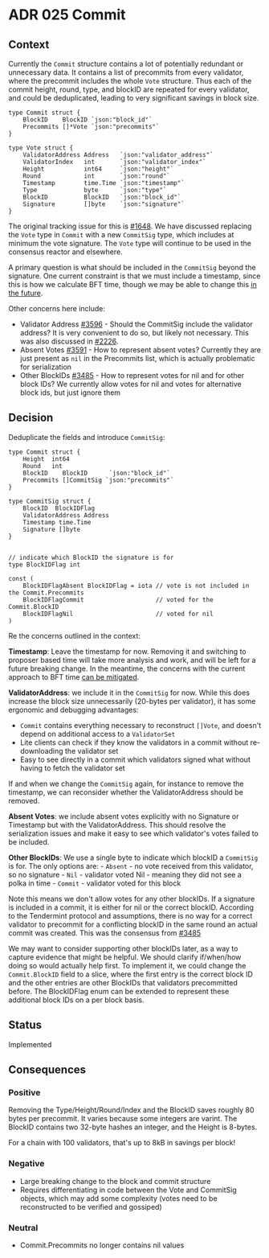 # ADR 025 Commit

## Context

Currently the `Commit` structure contains a lot of potentially redundant or unnecessary data.
It contains a list of precommits from every validator, where the precommit
includes the whole `Vote` structure. Thus each of the commit height, round,
type, and blockID are repeated for every validator, and could be deduplicated,
leading to very significant savings in block size.

```
type Commit struct {
    BlockID    BlockID `json:"block_id"`
    Precommits []*Vote `json:"precommits"`
}

type Vote struct {
    ValidatorAddress Address   `json:"validator_address"`
    ValidatorIndex   int       `json:"validator_index"`
    Height           int64     `json:"height"`
    Round            int       `json:"round"`
    Timestamp        time.Time `json:"timestamp"`
    Type             byte      `json:"type"`
    BlockID          BlockID   `json:"block_id"`
    Signature        []byte    `json:"signature"`
}
```

The original tracking issue for this is [#1648](https://github.com/tendermint/tendermint/issues/1648).
We have discussed replacing the `Vote` type in `Commit` with a new `CommitSig`
type, which includes at minimum the vote signature. The `Vote` type will
continue to be used in the consensus reactor and elsewhere.

A primary question is what should be included in the `CommitSig` beyond the
signature. One current constraint is that we must include a timestamp, since
this is how we calculate BFT time, though we may be able to change this [in the
future](https://github.com/tendermint/tendermint/issues/2840).

Other concerns here include:

- Validator Address [#3596](https://github.com/tendermint/tendermint/issues/3596) -
    Should the CommitSig include the validator address? It is very convenient to
    do so, but likely not necessary. This was also discussed in [#2226](https://github.com/tendermint/tendermint/issues/2226).
- Absent Votes [#3591](https://github.com/tendermint/tendermint/issues/3591) -
    How to represent absent votes? Currently they are just present as `nil` in the
    Precommits list, which is actually problematic for serialization
- Other BlockIDs [#3485](https://github.com/tendermint/tendermint/issues/3485) -
    How to represent votes for nil and for other block IDs? We currently allow
    votes for nil and votes for alternative block ids, but just ignore them


## Decision

Deduplicate the fields and introduce `CommitSig`:

```
type Commit struct {
    Height  int64
    Round   int
    BlockID    BlockID      `json:"block_id"`
    Precommits []CommitSig `json:"precommits"`
}

type CommitSig struct {
    BlockID  BlockIDFlag
    ValidatorAddress Address
    Timestamp time.Time
    Signature []byte
}


// indicate which BlockID the signature is for
type BlockIDFlag int

const (
	BlockIDFlagAbsent BlockIDFlag = iota // vote is not included in the Commit.Precommits
	BlockIDFlagCommit                    // voted for the Commit.BlockID
	BlockIDFlagNil                       // voted for nil
)

```

Re the concerns outlined in the context:

**Timestamp**: Leave the timestamp for now. Removing it and switching to
proposer based time will take more analysis and work, and will be left for a
future breaking change. In the meantime, the concerns with the current approach to
BFT time [can be
mitigated](https://github.com/tendermint/tendermint/issues/2840#issuecomment-529122431).

**ValidatorAddress**: we include it in the `CommitSig` for now. While this
does increase the block size unnecessarily (20-bytes per validator), it has some ergonomic and debugging advantages:

- `Commit` contains everything necessary to reconstruct `[]Vote`, and doesn't depend on additional access to a `ValidatorSet`
- Lite clients can check if they know the validators in a commit without
  re-downloading the validator set
- Easy to see directly in a commit which validators signed what without having
  to fetch the validator set

If and when we change the `CommitSig` again, for instance to remove the timestamp,
we can reconsider whether the ValidatorAddress should be removed.

**Absent Votes**: we include absent votes explicitly with no Signature or
Timestamp but with the ValidatorAddress. This should resolve the serialization
issues and make it easy to see which validator's votes failed to be included.

**Other BlockIDs**: We use a single byte to indicate which blockID a `CommitSig`
is for. The only options are:
    - `Absent` - no vote received from this validator, so no signature
    - `Nil` - validator voted Nil - meaning they did not see a polka in time
    - `Commit` - validator voted for this block

Note this means we don't allow votes for any other blockIDs. If a signature is
included in a commit, it is either for nil or the correct blockID. According to
the Tendermint protocol and assumptions, there is no way for a correct validator to
precommit for a conflicting blockID in the same round an actual commit was
created. This was the consensus from
[#3485](https://github.com/tendermint/tendermint/issues/3485)

We may want to consider supporting other blockIDs later, as a way to capture
evidence that might be helpful. We should clarify if/when/how doing so would
actually help first. To implement it, we could change the `Commit.BlockID`
field to a slice, where the first entry is the correct block ID and the other
entries are other BlockIDs that validators precommitted before. The BlockIDFlag
enum can be extended to represent these additional block IDs on a per block
basis.

## Status

Implemented

## Consequences

### Positive

Removing the Type/Height/Round/Index and the BlockID saves roughly 80 bytes per precommit.
It varies because some integers are varint. The BlockID contains two 32-byte hashes an integer,
and the Height is 8-bytes.

For a chain with 100 validators, that's up to 8kB in savings per block!


### Negative

- Large breaking change to the block and commit structure
- Requires differentiating in code between the Vote and CommitSig objects, which may add some complexity (votes need to be reconstructed to be verified and gossiped)

### Neutral

- Commit.Precommits no longer contains nil values
